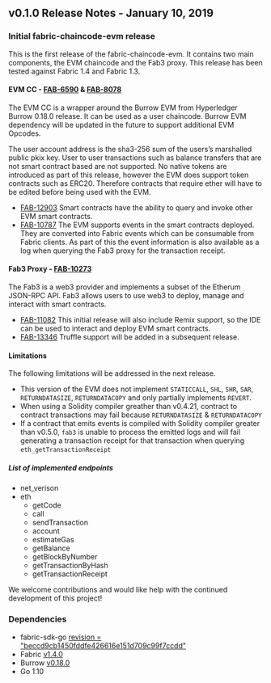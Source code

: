 ## v0.1.0 Release Notes - January 10, 2019


### Initial fabric-chaincode-evm release


This is the first release of the fabric-chaincode-evm. It contains two main components, the EVM
chaincode and the Fab3 proxy. This release has been tested against Fabric 1.4 and Fabric 1.3.

#### EVM CC - [FAB-6590](https://jira.hyperledger.org/browse/FAB-6590) & [FAB-8078](https://jira.hyperledger.org/browse/FAB-8078)

The EVM CC is a wrapper around the Burrow EVM from  Hyperledger Burrow 0.18.0 release.
It can be used as a user chaincode. Burrow EVM dependency will be updated in the future
to support additional EVM Opcodes.

The user account address is the sha3-256 sum of the users’s marshalled public pkix
key. User to user transactions such as balance transfers that are not smart contract
based are not supported. No native tokens are introduced as part of this release, however
the EVM does support token contracts such as ERC20. Therefore contracts that require
ether will have to be edited before being used with the EVM.

- [FAB-12903](https://jira.hyperledger.org/browse/FAB-12903) Smart contracts have the ability
to query and invoke other EVM smart contracts.
- [FAB-10787](https://jira.hyperledger.org/browse/FAB-10787) The EVM supports events in the
smart contracts deployed. They are converted into Fabric events which can be consumable
from Fabric clients. As part of this the event information is also available as a log when
querying the Fab3 proxy for the transaction receipt.

#### Fab3 Proxy - [FAB-10273](https://jira.hyperledger.org/browse/FAB-10273)

The Fab3 is a web3 provider and implements a subset of the Etherum JSON-RPC API. Fab3 allows
users to use web3 to deploy, manage and interact with smart contracts.

- [FAB-11082](https://jira.hyperledger.org/browse/FAB-11082) This initial release will also
include Remix support, so the IDE can be used to interact and deploy EVM smart contracts.
- [FAB-13346](https://jira.hyperledger.org/browse/FAB-13346) Truffle support will be added in a subsequent release.

#### Limitations
The following limitations will be addressed in the next release.

- This version of the EVM does not implement `STATICCALL`, `SHL`, `SHR`, `SAR`,
`RETURNDATASIZE`, `RETURNDATACOPY` and only partially implements `REVERT`.
- When using a Solidity compiler greather than v0.4.21, contract
to contract transactions
may fail because `RETURNDATASIZE` & `RETURNDATACOPY`
- If a contract that emits events is compiled with Solidity
compiler greater than
v0.5.0, `fab3` is unable to process the emitted logs and will fail generating a transaction
receipt for that transaction when querying `eth_getTransactionReceipt`

##### List of implemented endpoints
- net_verison
- eth
  - getCode
  - call
  - sendTransaction
  - account
  - estimateGas
  - getBalance
  - getBlockByNumber
  - getTransactionByHash
  - getTransactionReceipt

We welcome contributions and would like help with the continued development of this project!


### Dependencies

- fabric-sdk-go [revision = "beccd9cb1450fddfe426616e151d709c99f7ccdd"](https://github.com/hyperledger/fabric-sdk-go/tree/beccd9cb1450fddfe426616e151d709c99f7ccdd)
- Fabric [v1.4.0](https://github.com/hyperledger/fabric/releases/tag/v1.4.0)
- Burrow [v0.18.0](https://github.com/hyperledger/burrow/releases/tag/v0.18.0)
- Go 1.10
